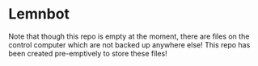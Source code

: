 # Lemnbot
Note that though this repo is empty at the moment, there are files on the control computer which are not backed up anywhere else!
This repo has been created pre-emptively to store these files!